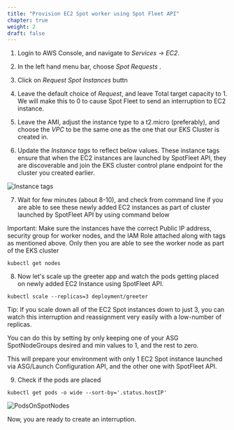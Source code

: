 ```yaml
---
title: "Provision EC2 Spot worker using Spot Fleet API"
chapter: true
weight: 2
draft: false
---
```


1. Login to AWS Console, and navigate to *Services* -> *EC2*. 

2. In the left hand menu bar, choose *Spot Requests* .

3. Click on *Request Spot Instances* buttn

4. Leave the default choice of *Request*, and leave Total target capacity to 1. We will make this to 0 to cause Spot Fleet to send an interruption to EC2 instance.

5. Leave the AMI, adjust the instance type to a t2.micro (preferably), and choose the *VPC* to be the same one as the one that our EKS Cluster is created in.

6. Update the *Instance tags* to reflect below values. These instance tags ensure that when the EC2 instances are launched by SpotFleet API, they are discoverable and join the EKS cluster control plane endpoint for the cluster you created earlier.

![Instance tags](/images/InstanceTags.PNG)

7.  Wait for few minutes (about 8-10), and check from command line if you are able to see these newly added EC2 instances as part of cluster launched by SpotFleet API by using command below

Important: Make sure the instances have the correct Public IP address, security group for worker nodes, and the IAM Role attached along with tags as mentioned above. Only then you are able to see the worker node as part of the EKS cluster 

```
kubectl get nodes 
```

8. Now let's scale up the greeter app and watch the pods getting placed on newly added EC2 Instance using SpotFleet API.

```
kubectl scale --replicas=3 deployment/greeter
```

Tip: If you scale down all of the EC2 Spot instances down to just 3, you can watch this interruption and reassignment very easily with a low-number of replicas.

You can do this by setting by only keeping one of your ASG SpotNodeGroups desired and min values to 1, and the rest to zero.

This will prepare your environment with only 1 EC2 Spot instance launched via ASG/Launch Configuration API, and the other one with SpotFleet API.

9. Check if the pods are placed
```
kubectl get pods -o wide --sort-by='.status.hostIP'
```

![PodsOnSpotNodes](/images/podsonspot.PNG)

Now, you are ready to create an interruption.